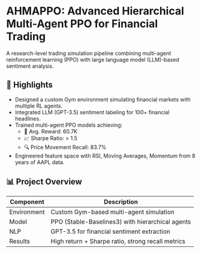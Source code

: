 # AHMAPPO: Advanced Hierarchical Multi-Agent PPO for Financial Trading

A research-level trading simulation pipeline combining multi-agent reinforcement learning (PPO) with large language model (LLM)-based sentiment analysis.

## 🌟 Highlights
- Designed a custom Gym environment simulating financial markets with multiple RL agents.
- Integrated LLM (GPT-3.5) sentiment labeling for 100+ financial headlines.
- Trained multi-agent PPO models achieving:
  - 🎯 Avg. Reward: 60.7K
  - 📈 Sharpe Ratio: > 1.5
  - 🔍 Price Movement Recall: 83.7%
- Engineered feature space with RSI, Moving Averages, Momentum from 8 years of AAPL data.

## 📊 Project Overview
| Component | Description |
|----------|-------------|
| Environment | Custom Gym-based multi-agent simulation |
| Model      | PPO (Stable-Baselines3) with hierarchical agents |
| NLP        | GPT-3.5 for financial sentiment extraction |
| Results    | High return + Sharpe ratio, strong recall metrics |

